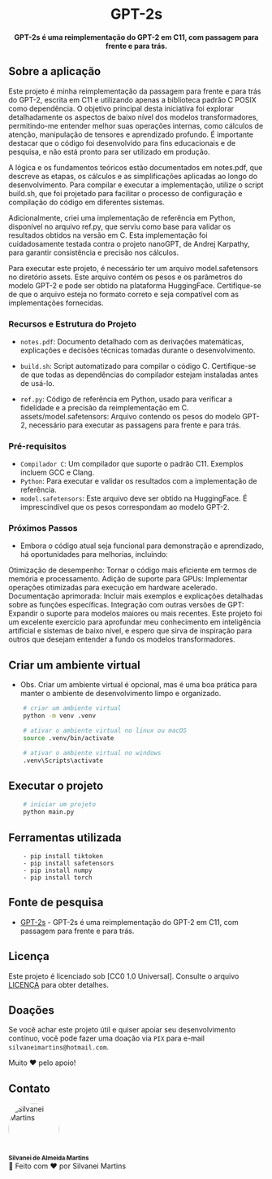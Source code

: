 <h1 align="center">
    GPT-2s
</h1>

<h4 align="center">
    GPT-2s é uma reimplementação do GPT-2 em C11, com passagem para frente e para trás.
</h4>

## Sobre a aplicação

Este projeto é minha reimplementação da passagem para frente e para trás do GPT-2, escrita em C11 e utilizando apenas a biblioteca padrão C POSIX como dependência. O objetivo principal desta iniciativa foi explorar detalhadamente os aspectos de baixo nível dos modelos transformadores, permitindo-me entender melhor suas operações internas, como cálculos de atenção, manipulação de tensores e aprendizado profundo. É importante destacar que o código foi desenvolvido para fins educacionais e de pesquisa, e não está pronto para ser utilizado em produção.

A lógica e os fundamentos teóricos estão documentados em notes.pdf, que descreve as etapas, os cálculos e as simplificações aplicadas ao longo do desenvolvimento. Para compilar e executar a implementação, utilize o script build.sh, que foi projetado para facilitar o processo de configuração e compilação do código em diferentes sistemas.

Adicionalmente, criei uma implementação de referência em Python, disponível no arquivo ref.py, que serviu como base para validar os resultados obtidos na versão em C. Esta implementação foi cuidadosamente testada contra o projeto nanoGPT, de Andrej Karpathy, para garantir consistência e precisão nos cálculos.

Para executar este projeto, é necessário ter um arquivo model.safetensors no diretório assets. Este arquivo contém os pesos e os parâmetros do modelo GPT-2 e pode ser obtido na plataforma HuggingFace. Certifique-se de que o arquivo esteja no formato correto e seja compatível com as implementações fornecidas.

### Recursos e Estrutura do Projeto

- `notes.pdf`: Documento detalhado com as derivações matemáticas, explicações e decisões técnicas tomadas durante o desenvolvimento.

- `build.sh`: Script automatizado para compilar o código C. Certifique-se de que todas as dependências do compilador estejam instaladas antes de usá-lo.

- `ref.py`: Código de referência em Python, usado para verificar a fidelidade e a precisão da reimplementação em C.
  assets/model.safetensors: Arquivo contendo os pesos do modelo GPT-2, necessário para executar as passagens para frente e para trás.

### Pré-requisitos

- `Compilador C`: Um compilador que suporte o padrão C11. Exemplos incluem GCC e Clang.
- `Python`: Para executar e validar os resultados com a implementação de referência.
- `model.safetensors`: Este arquivo deve ser obtido na HuggingFace. É imprescindível que os pesos correspondam ao modelo GPT-2.

### Próximos Passos

- Embora o código atual seja funcional para demonstração e aprendizado, há oportunidades para melhorias, incluindo:

Otimização de desempenho: Tornar o código mais eficiente em termos de memória e processamento.
Adição de suporte para GPUs: Implementar operações otimizadas para execução em hardware acelerado.
Documentação aprimorada: Incluir mais exemplos e explicações detalhadas sobre as funções específicas.
Integração com outras versões de GPT: Expandir o suporte para modelos maiores ou mais recentes.
Este projeto foi um excelente exercício para aprofundar meu conhecimento em inteligência artificial e sistemas de baixo nível, e espero que sirva de inspiração para outros que desejam entender a fundo os modelos transformadores.

## Criar um ambiente virtual

- Obs. Criar um ambiente virtual é opcional, mas é uma boa prática para manter o ambiente de desenvolvimento limpo e organizado.

```bash
    # criar um ambiente virtual
    python -m venv .venv

    # ativar o ambiente virtual no linux ou macOS
    source .venv/bin/activate

    # ativar o ambiente virtual no windows
    .venv\Scripts\activate
```

## Executar o projeto

```bash
    # iniciar um projeto
    python main.py
```

## Ferramentas utilizada

```PlainText
    - pip install tiktoken
    - pip install safetensors
    - pip install numpy
    - pip install torch
```

## Fonte de pesquisa

- [GPT-2s](https://huggingface.co/openai-community/gpt2) - GPT-2s é uma reimplementação do GPT-2 em C11, com passagem para frente e para trás.

## Licença

Este projeto é licenciado sob [CC0 1.0 Universal]. Consulte o arquivo [LICENÇA](https://github.com/SilvaneiMartins/gtp-2s/blob/master/LICENSE) para obter detalhes.

## Doações

Se você achar este projeto útil e quiser apoiar seu desenvolvimento contínuo, você pode fazer uma doação via `PIX` para e-mail `silvaneimartins@hotmail.com`.

Muito ❤️ pelo apoio!

## Contato

<a href="https://github.com/SilvaneiMartins">
    <img
        style="border-radius:50%"
        src="https://github.com/SilvaneiMartins.png"
        width="100px;"
        alt="Silvanei Martins"
    />
    <br />
    <sub>
        <b>Silvanei de Almeida Martins</b>
    </sub>
</a>
     <a href="https://github.com/SilvaneiMartins" title="Silvanei martins" >
 </a>
<br />
🚀 Feito com ❤️ por Silvanei Martins
